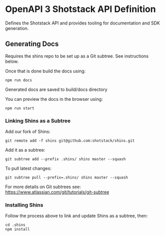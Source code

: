 # OpenAPI 3 Shotstack API Definition

Defines the Shotstack API and provides tooling for documentation and SDK generation.

## Generating Docs

Requires the shins repo to be set up as a Git subtree. See instructions below.

Once that is done build the docs using:

```
npm run docs
```
Generated docs are saved to build/docs directory

You can preview the docs in the browser using:

```
npm run start
```


### Linking Shins as a Subtree

Add our fork of Shins:
```
git remote add -f shins git@github.com:shotstack/shins.git
```

Add it as a subtree:
```
git subtree add --prefix .shins/ shins master --squash
```

To pull latest changes:
```
git subtree pull --prefix=.shins/ shins master --squash
```

For more details on Git subtrees see: https://www.atlassian.com/git/tutorials/git-subtree

### Installing Shins

Follow the process above to link and update Shins as a subtree, then:

```
cd .shins
npm install
```
